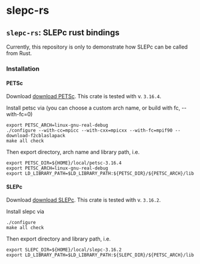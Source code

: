 # slepc-rs

## `slepc-rs`: SLEPc rust bindings

Currently, this repository is only to demonstrate
how SLEPc can be called from Rust.

### Installation

#### PETSc
Download [download PETSc](https://petsc.org/release/download/). This
crate is tested with v. `3.16.4`.

Install petsc via (you can choose a custom arch name, or build with fc, --with-fc=0)
```
export PETSC_ARCH=linux-gnu-real-debug
./configure --with-cc=mpicc --with-cxx=mpicxx --with-fc=mpif90 --download-f2cblaslapack
make all check
```

Then export directory, arch name and library path, i.e.
```
export PETSC_DIR=${HOME}/local/petsc-3.16.4
export PETSC_ARCH=linux-gnu-real-debug
export LD_LIBRARY_PATH=$LD_LIBRARY_PATH:${PETSC_DIR}/${PETSC_ARCH}/lib
```

#### SLEPc
Download [download SLEPc](https://slepc.upv.es/download/). This
crate is tested with v. `3.16.2`.

Install slepc via
```
./configure
make all check
```
Then export directory and library path, i.e.
```
export SLEPC_DIR=${HOME}/local/slepc-3.16.2
export LD_LIBRARY_PATH=$LD_LIBRARY_PATH:${SLEPC_DIR}/${PETSC_ARCH}/lib
```

